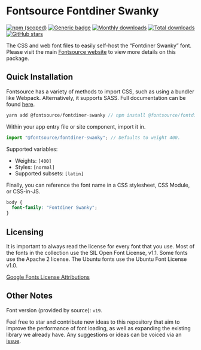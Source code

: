 # Fontsource Fontdiner Swanky

[![npm (scoped)](https://img.shields.io/npm/v/@fontsource/fontdiner-swanky?color=brightgreen)](https://www.npmjs.com/package/@fontsource/fontdiner-swanky) [![Generic badge](https://img.shields.io/badge/fontsource-passing-brightgreen)](https://github.com/fontsource/fontsource) [![Monthly downloads](https://badgen.net/npm/dm/@fontsource/fontdiner-swanky)](https://github.com/fontsource/fontsource) [![Total downloads](https://badgen.net/npm/dt/@fontsource/fontdiner-swanky)](https://github.com/fontsource/fontsource) [![GitHub stars](https://img.shields.io/github/stars/fontsource/fontsource.svg?style=social&label=Star)](https://github.com/fontsource/fontsource/stargazers)

The CSS and web font files to easily self-host the “Fontdiner Swanky” font. Please visit the main [Fontsource website](https://fontsource.org/fonts/fontdiner-swanky) to view more details on this package.

## Quick Installation

Fontsource has a variety of methods to import CSS, such as using a bundler like Webpack. Alternatively, it supports SASS. Full documentation can be found [here](https://fontsource.org/docs/introduction).

```javascript
yarn add @fontsource/fontdiner-swanky // npm install @fontsource/fontdiner-swanky
```

Within your app entry file or site component, import it in.

```javascript
import "@fontsource/fontdiner-swanky"; // Defaults to weight 400.
```

Supported variables:

- Weights: `[400]`
- Styles: `[normal]`
- Supported subsets: `[latin]`

Finally, you can reference the font name in a CSS stylesheet, CSS Module, or CSS-in-JS.

```css
body {
  font-family: "Fontdiner Swanky";
}
```

## Licensing

It is important to always read the license for every font that you use.
Most of the fonts in the collection use the SIL Open Font License, v1.1. Some fonts use the Apache 2 license. The Ubuntu fonts use the Ubuntu Font License v1.0.

[Google Fonts License Attributions](https://fonts.google.com/attribution)

## Other Notes

Font version (provided by source): `v19`.

Feel free to star and contribute new ideas to this repository that aim to improve the performance of font loading, as well as expanding the existing library we already have. Any suggestions or ideas can be voiced via an [issue](https://github.com/fontsource/fontsource/issues).
